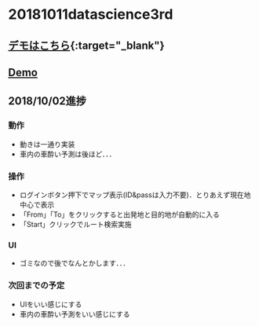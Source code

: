 # 20181011datascience3rd
## [デモはこちら](https://t-macchinetta.github.io/20181011datascience3rd/){:target="_blank"}
## <a href="https://t-macchinetta.github.io/20181011datascience3rd/" target="_blank">Demo</a>
## 2018/10/02進捗
### 動作
- 動きは一通り実装
- 車内の車酔い予測は後ほど．．．

### 操作
- ログインボタン押下でマップ表示(ID&passは入力不要)．とりあえず現在地中心で表示
- 「From」「To」をクリックすると出発地と目的地が自動的に入る
- 「Start」クリックでルート検索実施

### UI
- ゴミなので後でなんとかします．．．

### 次回までの予定
- UIをいい感じにする
- 車内の車酔い予測をいい感じにする
